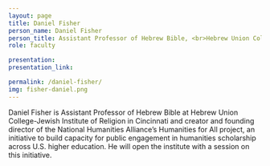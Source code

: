 ```yaml
---
layout: page
title: Daniel Fisher
person_name: Daniel Fisher
person_title: Assistant Professor of Hebrew Bible, <br>Hebrew Union College-Jewish Institute of Religion in Cincinnati
role: faculty

presentation:
presentation_link: 

permalink: /daniel-fisher/
img: fisher-daniel.png
---
```

Daniel Fisher is Assistant Professor of Hebrew Bible at Hebrew Union College-Jewish Institute of  Religion in Cincinnati and creator and founding director of the National Humanities Alliance’s  Humanities for All project, an initiative to build capacity for public engagement in humanities  scholarship across U.S. higher education. He will open the institute with a session on this initiative. 